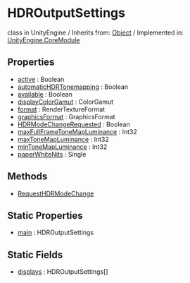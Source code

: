 # HDROutputSettings
class in UnityEngine
 / Inherits from: <a href="https://docs.unity3d.com/6000.2/Documentation/ScriptReference/Object.html">Object</a> / Implemented in: <a href="https://docs.unity3d.com/6000.2/Documentation/ScriptReference/UnityEngine.CoreModule.html">UnityEngine.CoreModule</a>

## Properties
- <a href="https://docs.unity3d.com/6000.2/Documentation/ScriptReference/HDROutputSettings-active.html">active</a> : Boolean
- <a href="https://docs.unity3d.com/6000.2/Documentation/ScriptReference/HDROutputSettings-automaticHDRTonemapping.html">automaticHDRTonemapping</a> : Boolean
- <a href="https://docs.unity3d.com/6000.2/Documentation/ScriptReference/HDROutputSettings-available.html">available</a> : Boolean
- <a href="https://docs.unity3d.com/6000.2/Documentation/ScriptReference/HDROutputSettings-displayColorGamut.html">displayColorGamut</a> : ColorGamut
- <a href="https://docs.unity3d.com/6000.2/Documentation/ScriptReference/HDROutputSettings-format.html">format</a> : RenderTextureFormat
- <a href="https://docs.unity3d.com/6000.2/Documentation/ScriptReference/HDROutputSettings-graphicsFormat.html">graphicsFormat</a> : GraphicsFormat
- <a href="https://docs.unity3d.com/6000.2/Documentation/ScriptReference/HDROutputSettings-HDRModeChangeRequested.html">HDRModeChangeRequested</a> : Boolean
- <a href="https://docs.unity3d.com/6000.2/Documentation/ScriptReference/HDROutputSettings-maxFullFrameToneMapLuminance.html">maxFullFrameToneMapLuminance</a> : Int32
- <a href="https://docs.unity3d.com/6000.2/Documentation/ScriptReference/HDROutputSettings-maxToneMapLuminance.html">maxToneMapLuminance</a> : Int32
- <a href="https://docs.unity3d.com/6000.2/Documentation/ScriptReference/HDROutputSettings-minToneMapLuminance.html">minToneMapLuminance</a> : Int32
- <a href="https://docs.unity3d.com/6000.2/Documentation/ScriptReference/HDROutputSettings-paperWhiteNits.html">paperWhiteNits</a> : Single

## Methods
- <a href="https://docs.unity3d.com/6000.2/Documentation/ScriptReference/HDROutputSettings.RequestHDRModeChange.html">RequestHDRModeChange</a>

## Static Properties
- <a href="https://docs.unity3d.com/6000.2/Documentation/ScriptReference/HDROutputSettings-main.html">main</a> : HDROutputSettings

## Static Fields
- <a href="https://docs.unity3d.com/6000.2/Documentation/ScriptReference/HDROutputSettings-displays.html">displays</a> : HDROutputSettings[]
